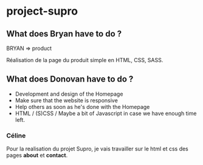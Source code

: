 # project-supro


## What does Bryan have to do ?

BRYAN => product

Réalisation de la page du produit simple en HTML, CSS, SASS.

## What does Donovan have to do ?

* Development and design of the Homepage
* Make sure that the website is responsive
* Help others as soon as he's done with the Homepage
* HTML / (S)CSS / Maybe a bit of Javascript in case we have enough time left.

### Céline

Pour la realisation du projet Supro, je vais travailler sur le html et css des pages **about** et **contact**.


